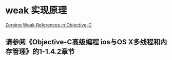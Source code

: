 # weak 实现原理

[Zeroing Weak References in Objective-C](https://mikeash.com/pyblog/friday-qa-2010-07-16-zeroing-weak-references-in-objective-c.html)

## 请参阅《Objective-C高级编程 ios与OS X多线程和内存管理》的1-1.4.2章节
